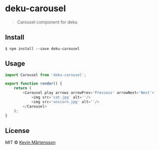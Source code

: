 # deku-carousel

> Carousel component for deku


## Install

```
$ npm install --save deku-carousel
```


## Usage

```js
import Carousel from 'deku-carousel';

export function render() {
	return (
		<Carousel play arrows arrowPrev='Previous' arrowNext='Next'>
			<img src='cat.jpg' alt=''/>
			<img src='unicorn.jpg' alt=''/>
		</Carousel>
	);
}
```


## License

MIT © [Kevin Mårtensson](http://github.com/kevva)

